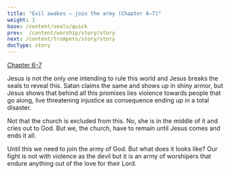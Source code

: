 ```yaml
---
title: "Evil awakes — join the army (Chapter 6–7)"
weight: 1
base: /content/seals/quick
prev:  /content/worship/story/story
next: /content/trumpets/story/story
docType: story
---
```


[Chapter 6–7](https://www.bibleserver.com/NIV/Revelation6)

<a name="c33e"></a>
Jesus is not the only one intending to rule this world and Jesus breaks the seals to reveal this. Satan claims the same and shows up in shiny armor, but Jesus shows that behind all this promises lies violence towards people that go along, live threatening injustice as consequence ending up in a total disaster.

Not that the church is excluded from this. No, she is in the middle of it and cries out to God. But we, the church, have to remain until Jesus comes and ends it all.

Until this we need to join the army of God. But what does it looks like? Our fight is not with violence as the devil but it is an army of worshipers that endure anything out of the love for their Lord.

